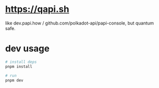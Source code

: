 # https://qapi.sh

like dev.papi.how / github.com/polkadot-api/papi-console, but quantum safe.

# dev usage

```bash
# install deps
pnpm install

# run
pnpm dev
```
